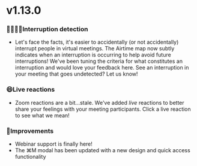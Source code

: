 # v1.13.0

### 🙅‍♀️🙅‍♂️Interruption detection
- Let's face the facts, it's easier to accidentally (or not accidentally) interrupt people in virtual meetings. The Airtime map now subtly indicates when an interruption is occurring to help avoid future interruptions! We've been tuning the criteria for what constitutes an interruption and would love your feedback here. See an interruption in your meeting that goes undetected? Let us know!

### 😄Live reactions
- Zoom reactions are a bit...stale. We've added *live* reactions to better share your feelings with your meeting participants. Click a live reaction to see what we mean!

### 🦋Improvements
- Webinar support is finally here!
- The ⌘M modal has been updated with a new design and quick access functionality
